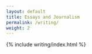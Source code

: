 ```yaml
---
layout: default
title: Essays and Journalism
permalink: /writing/
weight: 2
---
```


{% include writing/index.html %}
